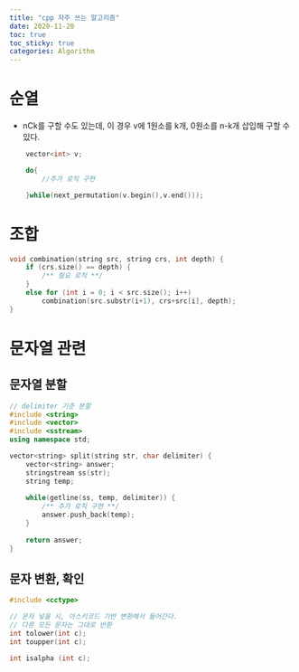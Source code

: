 ```yaml
---
title: "cpp 자주 쓰는 알고리즘"
date: 2020-11-20
toc: true
toc_sticky: true
categories: Algorithm 
---
```


# 순열
- nCk를 구할 수도 있는데, 이 경우 v에 1원소를 k개, 0원소를 n-k개 삽입해 구할 수 있다.
``` cpp
    vector<int> v;

	do{
        //추가 로직 구현

	}while(next_permutation(v.begin(),v.end()));
```


# 조합

```cpp
void combination(string src, string crs, int depth) {
    if (crs.size() == depth) {
        /** 필요 로직 **/
    }
    else for (int i = 0; i < src.size(); i++)
        combination(src.substr(i+1), crs+src[i], depth);
}
```

# 문자열 관련

## 문자열 분할 
```cpp
// delimiter 기준 분할
#include <string>
#include <vector>
#include <sstream>
using namespace std;

vector<string> split(string str, char delimiter) {
    vector<string> answer;
    stringstream ss(str);
    string temp;
 
    while(getline(ss, temp, delimiter)) {
        /** 추가 로직 구현 **/
        answer.push_back(temp);
    }
 
    return answer;
}
```

## 문자 변환, 확인

```cpp
#include <cctype>

// 문자 넣을 시, 아스키코드 기반 변환해서 들어간다.
// 다른 모든 문자는 그대로 반환
int tolower(int c);
int toupper(int c);

int isalpha (int c);

```


